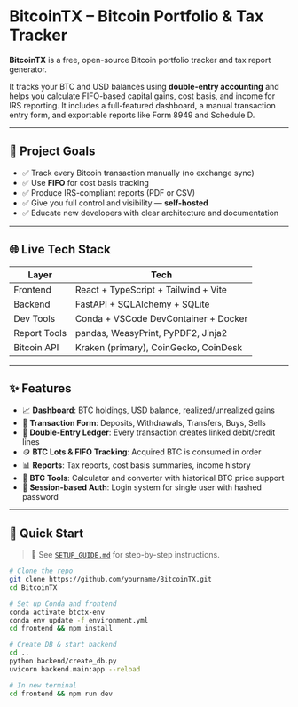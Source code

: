 
# BitcoinTX – Bitcoin Portfolio & Tax Tracker

**BitcoinTX** is a free, open-source Bitcoin portfolio tracker and tax report generator.

It tracks your BTC and USD balances using **double-entry accounting** and helps you calculate FIFO-based capital gains, cost basis, and income for IRS reporting. It includes a full-featured dashboard, a manual transaction entry form, and exportable reports like Form 8949 and Schedule D.

---

## 🧠 Project Goals

- ✅ Track every Bitcoin transaction manually (no exchange sync)
- ✅ Use **FIFO** for cost basis tracking
- ✅ Produce IRS-compliant reports (PDF or CSV)
- ✅ Give you full control and visibility — **self-hosted**
- ✅ Educate new developers with clear architecture and documentation

---

## 🌐 Live Tech Stack

| Layer        | Tech                                  |
| ------------ | ------------------------------------- |
| Frontend     | React + TypeScript + Tailwind + Vite  |
| Backend      | FastAPI + SQLAlchemy + SQLite         |
| Dev Tools    | Conda + VSCode DevContainer + Docker  |
| Report Tools | pandas, WeasyPrint, PyPDF2, Jinja2    |
| Bitcoin API  | Kraken (primary), CoinGecko, CoinDesk |

---

## ✨ Features

- 📈 **Dashboard**: BTC holdings, USD balance, realized/unrealized gains
- 🧾 **Transaction Form**: Deposits, Withdrawals, Transfers, Buys, Sells
- 💼 **Double-Entry Ledger**: Every transaction creates linked debit/credit lines
- 🪙 **BTC Lots & FIFO Tracking**: Acquired BTC is consumed in order
- 📊 **Reports**: Tax reports, cost basis summaries, income history
- 🧮 **BTC Tools**: Calculator and converter with historical BTC price support
- 🔐 **Session-based Auth**: Login system for single user with hashed password

---

## 🚀 Quick Start

> 📘 See [`SETUP_GUIDE.md`](./SETUP_GUIDE.md) for step-by-step instructions.

```bash
# Clone the repo
git clone https://github.com/yourname/BitcoinTX.git
cd BitcoinTX

# Set up Conda and frontend
conda activate btctx-env
conda env update -f environment.yml
cd frontend && npm install

# Create DB & start backend
cd ..
python backend/create_db.py
uvicorn backend.main:app --reload

# In new terminal
cd frontend && npm run dev
```
